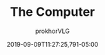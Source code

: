 ---
# Collection page (Exhibition)
title: "The Computer"
excerpt: "It was the most impressive tool man had ever dreamed of. Not because it could perform a great many functions, no, it was because it could perform all of them. The computer could take on many..."
layout: blank_page
author: "prokhorVLG"

# isSearchable: Will this page show up in searches?
isSearchable: true
# isCollectionExhibit: Is this page a collection exhibition?
isCollectionExhibit: true
# exhibitType: Dictates the post type - including layout and style of presentation.
# All exhibit types can be found in the README.md file in this folder.
exhibitType: experience
# date: Used in search and shows up in collection list
date: 2019-09-09T11:27:25,791-05:00
# searchText: Adds invisible text to search
searchText: "home"
# searchExcerpt: Shows up as description in collection list
searchExcerpt: "<p class='emphasized'>This exhibit presents the unique personal computers from various cultures during the late era of Morning Artifice.</p>

<p>“Think? Why think! We have computers to do that for us.” - Isaac Asimov</p>

<p>It was the most impressive tool man had ever dreamed of. Not because it could perform a great many functions, no, it was because it could perform all of them. The computer could take on many...</p>"
tags: ["technology", "computer-science"]
# eyebrow: Shows up above image in collection list
eyebrow: "the computers of the artifice era"
backgroundImage: "/assets/images/collection/backgrounds/computers.png"

raw: the-computer

page_highlight: "#c165d8"
image: "/assets/images/codex/computers.png"

page_features: [
                {
                  type: 'codexHead', init: {
                    id: 'codexHead',

                    toc: [ 
                      { title: 'Confederate Terminals', url: 'confederacy' },
                      { title: 'Federation Portables', url: 'federation' }, 
                      { title: 'Imperial Powerhouses', url: 'empire' },
                      { title: 'Directorate Machines', url: 'directorate' },
                      { title: 'Image Gallery', url: 'imageGallery' },
                    ],

                    title: "The Computer",
                    flavor: "",
                    flavor_url: '',

                    description: "<p class='text-left'>“Think? Why think! We have computers to do that for us.” - Isaac Asimov</p>

<p class='text-left'>It was the most impressive tool man had ever dreamed of. Not because it could perform a great many functions, no, it was because it could perform all of them. The computer could take on many forms, whether weak, strong, small, large; one thing remains constant - the computer is the gateway to limitless possibility.</p>

<p class='text-left'>Little did mankind know that when they would escape to the stars following the <a href='#' class='infoTag common' data-info='millenium-collapse' data-toggle='modal' data-target='#modalInfoTag'>Millenium Collapse</a>, the computer would be their eventual salvation. Despite man’s best efforts to resist the allure of the computer after its betrayal, the reign of the computer would eventually return.</p>

<p class='text-left'>These were the computers of Morning Artifice. What appears to be a mere hunk of machined plastic and silicon conceals an idea which would eventually permeate every home, every room, every thing, until finally it would be realized during the ascension of man, and our creation.</p>",

                    image: "/assets/images/codex/computers.png",
                    imageBlurb: "Computers. Importantish.",
                    lower_clear: 'codexLowerClear', 
                  }
                },
                {
                  type: 'infoBlock', init: {
                    id: 'introductionCuratorBlock',
                    class: 'paddingBottomResponsive80',
                    dualFloatBlock: true,
                    dualFloatBlockLeft: true,
                    curatorBlock: true,
                    width: '8',
                    data: "<img height='100' src='/assets/images/cast/curator-beautiful.png'/>
                      <div>
                        <h5>CURATOR</h5>
                        <p>Going forward, note that the technology for 'mobile personal digital assistants' was never quite perfected in this world as opposed to yours. Unturned Stones jumped straight from personal computers to what might be referred to as 'smarthome' technology.</p>
                      </div>",
                  } 
                },
                {
                  type: 'stripesBar', init: {
                    id: 'confederacy',
                    class: '',
                    color: '#31e05a',
                  }
                },
                {
                  type: 'headingBar', init: {
                    id: 'confederacyTitle',
                    overtitle: '',
                    title: 'Confederate Terminals',
                    desc: 'Thin client terminals, powered by the fastest internet ever created by man',
                    class: 'paddingTopResponsive80 paddingBottomResponsive80',
                    desc_color: '#31e05a',
                    center: true,
                    noHR: true,
                  }
                },
                {
                  type: 'imageBlock', init: {
                    id: 'confederacyImages',
                    cols: 2,
                    items: [
                      {
                        thumb: '/assets/images/codex/technology/compsci/salamis_torqueplus_thumb.png',
                        full: '/assets/images/codex/technology/compsci/salamis_torqueplus.png',
                        title: 'QUTNUMA Salamis Torqueplus',
                        title-alignment: "left-center",
                        desc: "<span class='description-italics'>Digital Life 4; Golemguard</span><br><br>QUTNUMA's Salamis series might not have been very innovative when it came out 16 years ago relative to existing Confederate technology, but the stability and ubiquity the design brought to the table made it rather popular.
                        <br>
                        <br>
                        Unfortunately, the new claytronic technology used in the screen caused it to 'sweat' under extended load. This created an interesting cultural phenomenon in which digital content producers based all experiences around the 72-minute screen threshold.",
                        desc-style: 'margin-top: -15px;',
                      },
                      {
                        thumb: '/assets/images/codex/technology/compsci/salamis_onepoint_thumb.png',
                        full: '/assets/images/codex/technology/compsci/salamis_onepoint.png',
                        title: 'QUTNUMA Onepoint 2',
                        title-alignment: "left-center",
                        desc: "<span class='description-italics'>Digital Life 12; Serpentguard</span><br><br>Simply put, QUTNUMA is a member of the old guard and they don't really innovate anymore. The only changes their desktop terminals have seen in the past decade is an increase in all of the version numbers, as minor aspects of the platform have gradually improved across the board. Most of the changes with the Onepoint 2 come in the form of design streamlining and software upgrades, as the Serpentguard virtual machines are several times faster than their older counterparts.",
                        desc-style: 'margin-top: -15px;',
                      },
                    ],
                  } 
                },
                {
                  type: 'infoSheet', init: {
                  id: 'confederateInfoSheet',
                  title: '',
                  desc: '',
                  desc_color: '#31e05a',
                  no_border: true,
                  data: [
                    ["Paradigm", "PROP113 (Proposition-113)"],
                    ["Architecture", "PerLab Cloud Solution"],
                  ]
                  } 
                },
                {
                  type: 'infoBlock', init: {
                    id: 'confederateBlock',
                    dualFloatBlock: true,
                    width: '8',
                    data: "<img src='/assets/images/codex/technology/compsci/computerLogo_perlab.png'/><p>Proposition-113 stems from a comunication standard used between two stranded space bases several centuries ago. Today, the light-based protocol has been combined with photonic microchips to create a lightening-fast cloud based computing paradigm in the Middle Eastern based Confederacy, and it is considered to be one of the fastest known internet networks in the universe. Unfortunately, this also means that a client’s distance to a data center directly impacts their user experience.</p>",
                  } 
                },
                {
                  type: 'infoBlock', init: {
                    id: 'confederateChartBlock',
                    width: '8',
                    data: "<img src='/assets/images/codex/technology/compsci/computerParadigmChart_perlab.png' class='imageMaxWidth' />",
                    centered: true,
                  } 
                },
                {
                  type: 'paddingBar', init: {
                    size: '60px',
                  }
                },
                {
                  type: 'stripesBar', init: {
                    id: 'federation',
                    class: '',
                    color: '#e63a2d',
                  }
                },
                {
                  type: 'headingBar', init: {
                    id: 'federationTitle',
                    overtitle: '',
                    title: 'Federation Portables',
                    desc: 'Thick client portable computers. Playful and powerful.',
                    class: 'paddingTopResponsive80 paddingBottomResponsive80',
                    desc_color: '#e63a2d',
                    center: true,
                    noHR: true,
                  }
                },
                {
                  type: 'imageBlock', init: {
                    id: 'federationImages',
                    class: '',
                    cols: 2,
                    items: [
                      {
                        thumb: '/assets/images/codex/technology/compsci/gearkid_thumb.png',
                        full: '/assets/images/codex/technology/compsci/gearkid.png',
                        title: 'Gearkid',
                        title-alignment: "left-center",
                        desc: "<span class='description-italics'>Touch OS 2.1</span><br><br>The Gearkid *was* innovative when it came onto market 23 years ago. It's one of those classic devices everyone remembers for being amazing because of how much better it was than everything else was at the time, even though it was actually plagued with issues. Despite this, the Gearkid remains in widespread use by hardcore Gearkid loyalists.<br><br>A successor to the Gearkid Company's Gearkid was never created for whatever reason (the creators don't know how to replicate their success without tarnishing their reputation), but people still hope for the next one.",
                        desc-style: 'margin-top: -15px;',
                      },
                      {
                        thumb: '/assets/images/codex/technology/compsci/berkeley_touch_thumb.png',
                        full: '/assets/images/codex/technology/compsci/berkeley_touch.png',
                        title: 'Berkeley Touch',
                        title-alignment: "left-center",
                        desc: "<span class='description-italics'>Touch OS Ultimate</span><br><br>After years of losing buckets of market share to competitors that capitolized on the mobile computing shift that began with Gearkid, long-time electronics kingpin Berkeley finally re-established confidence with consumers after completely reevaluating their strategies, marketing, and product lines 2 years ago.<br><br>The Berkeley Touch explores the full potential of their Touch OS software as a claytronic tablet that unfolds perfectly into a device over three times its initial size.",
                        desc-style: 'margin-top: -15px;',
                      },
                    ],
                  } 
                },
                {
                  type: 'infoSheet', init: {
                  id: 'federationInfoSheet',
                  title: '',
                  desc: '',
                  desc_color: '#e63a2d',
                  no_border: true,
                  data: [
                    ["Paradigm", "IBM-Neumann (IBM-Neumann Digital)"],
                    ["Architecture", "ARPANET (Advanced Research Projects Agency Network"],
                  ]
                  } 
                },
                {
                  type: 'infoBlock', init: {
                    id: 'federationBlock',
                    dualFloatBlock: true,
                    width: '8',
                    data: "<img src='/assets/images/codex/technology/compsci/computerLogo_ibm.png'/><p>Ditching the idea of using different devices for different client tasks, the Federation evolved to use IBM-Neumann pattern devices which take on the role of desktops, laptops, phones, and most gadgets in between. They are well-rounded client computing solutions, relying on persistent web apps to keep the client up to date but still usable offline. Responsive design lets a single IBM-Neumann device to take on any form factor. However, flexible design comes with a cost: these devices are jacks of all trades and masters of none.</p>",
                  } 
                },
                {
                  type: 'infoBlock', init: {
                    id: 'federationChartBlock',
                    width: '8',
                    data: "<img src='/assets/images/codex/technology/compsci/computerParadigmChart_ibm.png' class='imageMaxWidth' />",
                    centered: true,
                  } 
                },
                {
                  type: 'paddingBar', init: {
                    size: '60px',
                  }
                },
                {
                  type: 'stripesBar', init: {
                    id: 'empire',
                    class: '',
                    color: '#dfba24',
                  }
                },
                {
                  type: 'headingBar', init: {
                    id: 'empireTitle',
                    overtitle: '',
                    title: 'Imperial Powerhouses',
                    desc: 'The big boys have come out to play: ternary modular powerhouses.',
                    class: 'paddingTopResponsive80 paddingBottomResponsive80',
                    desc_color: '#dfba24',
                    center: true,
                    noHR: true,
                  }
                },
                {
                  type: 'imageBlock', init: {
                    id: 'empireImages',
                    cols: 2,
                    items: [
                      {
                        thumb: '/assets/images/codex/technology/compsci/zna_pk_thumb.png',
                        full: '/assets/images/codex/technology/compsci/zna_pk.png',
                        title: 'ZNA PK',
                        title-alignment: "left-center",
                        desc: "<span class='description-italics'>Mun Solaris 56</span><br><br>While the big ol' ZNA PK isn't really around anymore outside of a few underdeveloped regions, this beast introduced just 18 years ago is something most adults remember very well. While it may look ugly and old compared to its counterparts from other nations, it established certain fundamantal concepts in Imperial computer doctrine that weren't possible before: military-level ruggedness for civilian computers, the idea that each and any computer should be portable in one way or another, and most importantly, limited modularity.",
                        desc-style: 'margin-top: -15px;',
                      },
                      {
                        thumb: '/assets/images/codex/technology/compsci/zna_vezdehod_thumb.png',
                        full: '/assets/images/codex/technology/compsci/zna_vezdehod.png',
                        title: 'ZNA Vezdehod',
                        title-alignment: "left-center",
                        desc: "<span class='description-italics'>Eternity Solaris GUI</span><br><br>Today's ZNA Vezdehod is the best the Empire can come up with... for now. Borrowing design ideas from other nations, this enormous briefcase laptop designed 3 years ago is relatively compact compared to its older counterparts, has the capacity to run complex neural networks and artificial intelligences on a client level, and includes a built-in light pen for some of the first GUI interactions the Empire has ever seen.<br><br>Imperial citizens can finally begin to enjoy the wonders of modern gaming with interactive media such as Antiassault 1.6, a multiplayer shooter featuring cutting-edge 3d vector graphics and keyboard controls.",
                        desc-style: 'margin-top: -15px;',
                      },
                    ],
                  } 
                },
                {
                  type: 'infoSheet', init: {
                  id: 'empireInfoSheet',
                  title: '',
                  desc: '',
                  desc_color: '#dfba24',
                  no_border: true,
                  data: [
                    ["Paradigm", "sOGAS (Svarog All State Automated System)"],
                    ["Architecture", "Glushkov-Brusentsov OGAS"],
                  ]
                  } 
                },
                {
                  type: 'infoBlock', init: {
                    id: 'empireBlock',
                    dualFloatBlock: true,
                    width: '8',
                    data: "<img src='/assets/images/codex/technology/compsci/computerLogo_sogas.png'/><p>Long after the USSR is gone, Imperial computers continue to run on the trinary logic circuits and state control protocols that the communist regime introduced. sOGAS computers might be far less advanced than their counterparts, but they make up for that in modularity and malleability. Imperial doctrines mandate that each computer must be portable, recycled within a year, and have the ability to take direct commands from the state-controlling AI originally designed to control the economy.</p>",
                  } 
                },
                {
                  type: 'infoBlock', init: {
                    id: 'empireChartBlock',
                    width: '8',
                    data: "<img src='/assets/images/codex/technology/compsci/computerParadigmChart_sogas.png' class='imageMaxWidth' />",
                    centered: true,
                  } 
                },
                {
                  type: 'paddingBar', init: {
                    size: '60px',
                  }
                },
                {
                  type: 'stripesBar', init: {
                    id: 'directorate',
                    class: '',
                    color: '#48d0e4',
                  }
                },
                {
                  type: 'headingBar', init: {
                    id: 'directorateTitle',
                    overtitle: '',
                    title: 'Directorate Machines',
                    desc: 'Proprietary quantum machines, the most powerful in their class.',
                    class: 'paddingTopResponsive80 paddingBottomResponsive80',
                    desc_color: '#48d0e4',
                    center: true,
                    noHR: true,
                  }
                },
                {
                  type: 'imageBlock', init: {
                    id: 'directorateImages',
                    cols: 2,
                    items: [
                      {
                        thumb: '/assets/images/codex/technology/compsci/pengtai_pro_thumb.png',
                        full: '/assets/images/codex/technology/compsci/pengtai_pro.png',
                        title: 'Deskmate/Pengtai Pro 28',
                        title-alignment: "left-center",
                        desc: "<span class='description-italics'>Deskmate 2.0</span><br><br>The Deskmate/Pengtai Pro 28 running Deskmate 2.0 appeared in offices 18 years ago. While they are relatively old now, Deskmate software has been kept up to date and it holds up well especially when compared to older systems offered in other nations.",
                        desc-style: 'margin-top: -15px;',
                      },
                      {
                        thumb: '/assets/images/codex/technology/compsci/muguang_envy_thumb.png',
                        full: '/assets/images/codex/technology/compsci/muguang_envy.png',
                        title: 'Vision/Muguang Envy 28',
                        title-alignment: "left-center",
                        desc: "<span class='description-italics'>OS 9 Daydream</span><br><br>Introduced just 2 years ago by the <a href='#' class='infoTag common' data-info='vision-muguang' data-toggle='modal' data-target='#modalInfoTag'>Vision/Muguang</a> Zaibatsu, the Envy 28 may be the most powerful personal computer in history. Unfortunately, as it is illegal to modify outside of a few strict guidelines, its full potential will likely never be explored.",
                        desc-style: 'margin-top: -15px;',
                      },
                    ],
                  } 
                },
                {
                  type: 'infoSheet', init: {
                  id: 'directorateInfoSheet',
                  title: '',
                  desc: '',
                  desc_color: '#48d0e4',
                  no_border: true,
                  data: [
                    ["Paradigm", "Analytical (Meerkat Analytical Engine)"],
                    ["Architecture", "NQN (Hefei National Quantum Network)"],
                  ]
                  } 
                },
                {
                  type: 'infoBlock', init: {
                    id: 'directorateBlock',
                    dualFloatBlock: true,
                    width: '8',
                    data: "<img src='/assets/images/codex/technology/compsci/computerLogo_hefei.png'/><p>Because of the prevalence of advanced quantum computing components in the East Asian based Directorate, computers here tend to follow the ‘foggy’ paradigm in which powerful, local devices in the form of highly proprietary and illegal-to-open consoles are connected with data centers on a nearby nitrogen-ice moon. Despite dwarfing their counterparts in power, these computing goliaths are kneecapped by the fact that they can only do exactly what they were designed to do, forever and with no exceptions.</p>",
                  } 
                },
                {
                  type: 'infoBlock', init: {
                    id: 'directorateCuratorBlock',
                    dualFloatBlock: true,
                    curatorBlock: true,
                    width: '8',
                    data: "<img src='/assets/images/cast/curator-beautiful.png'/>
                      <div>
                        <h5>CURATOR</h5>
                        <p>Anticonsumer practices were prevalent for so many years that people didn't even know anything else. Self-repair was illegal (by law!) for centuries, and even things like pushing the power button without a certification voided your warranty.</p>
                        <p>Meanwhile, because every device was so damn proprietary and every part was designed to work with every other, they worked extremely efficiently and lasted for years.</p>
                        <p>It's basically Apple on steroids.</p>
                      </div>",
                  } 
                },
                {
                  type: 'infoBlock', init: {
                    id: 'directorateChartBlock',
                    width: '8',
                    data: "<img src='/assets/images/codex/technology/compsci/computerParadigmChart_hefei.png' class='imageMaxWidth' />",
                    centered: true,
                  } 
                },
                {
                  type: 'paddingBar', init: {
                    size: '60px',
                  }
                },
                {
                  type: 'galleryBlock', init: {
                    id: 'imageGallery',
                    count: '2',
                    title: 'Image Gallery',
                    desc: 'Computers in Unturned Stones',
                    items: [
                      [
                        {
                          thumb: '/assets/images/codex/technology/compsci/computers_uts_infographic_thumb.png',
                          full: '/assets/images/codex/technology/compsci/computers_uts_infographic.png',
                          title: 'Computers in Unturned Stones',
                          desc: 'Infographic',
                        },
                        {
                          thumb: '/assets/images/codex/technology/compsci/computer_paradigms_long_thumb.png',
                          full: '/assets/images/codex/technology/compsci/computer_paradigms_long.png',
                          title: 'Computer Paradigms in Unturned Stones',
                          desc: 'Infographic',
                        },
                      ],
                    ],
                  } 
                },
                {
                  type: 'paddingBar', init: {
                    size: '60px',
                  }
                },
              ]
---